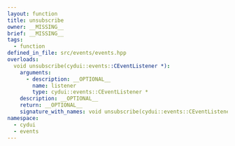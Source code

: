 ```yaml
---
layout: function
title: unsubscribe
owner: __MISSING__
brief: __MISSING__
tags:
  - function
defined_in_file: src/events/events.hpp
overloads:
  void unsubscribe(cydui::events::CEventListener *):
    arguments:
      - description: __OPTIONAL__
        name: listener
        type: cydui::events::CEventListener *
    description: __OPTIONAL__
    return: __OPTIONAL__
    signature_with_names: void unsubscribe(cydui::events::CEventListener * listener)
namespace:
  - cydui
  - events
---
```

